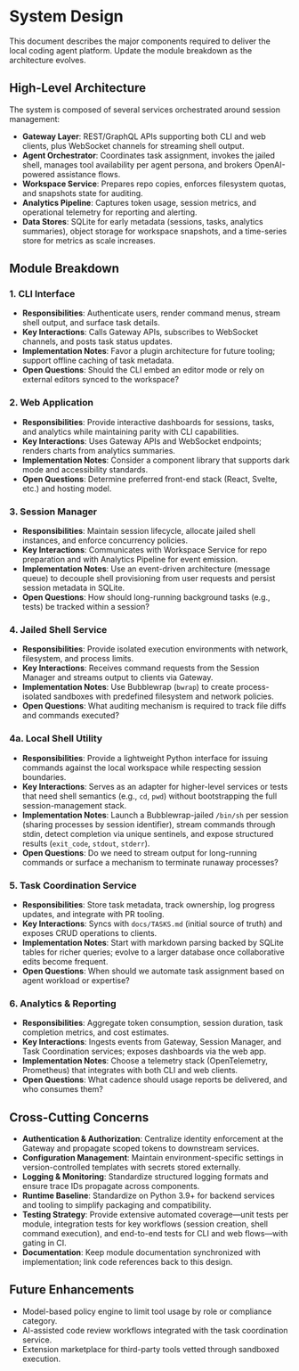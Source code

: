 # System Design

This document describes the major components required to deliver the local coding agent platform. Update the module breakdown as the architecture evolves.

## High-Level Architecture
The system is composed of several services orchestrated around session management:

- **Gateway Layer**: REST/GraphQL APIs supporting both CLI and web clients, plus WebSocket channels for streaming shell output.
- **Agent Orchestrator**: Coordinates task assignment, invokes the jailed shell, manages tool availability per agent persona, and brokers OpenAI-powered assistance flows.
- **Workspace Service**: Prepares repo copies, enforces filesystem quotas, and snapshots state for auditing.
- **Analytics Pipeline**: Captures token usage, session metrics, and operational telemetry for reporting and alerting.
- **Data Stores**: SQLite for early metadata (sessions, tasks, analytics summaries), object storage for workspace snapshots, and a time-series store for metrics as scale increases.

## Module Breakdown

### 1. CLI Interface
- **Responsibilities**: Authenticate users, render command menus, stream shell output, and surface task details.
- **Key Interactions**: Calls Gateway APIs, subscribes to WebSocket channels, and posts task status updates.
- **Implementation Notes**: Favor a plugin architecture for future tooling; support offline caching of task metadata.
- **Open Questions**: Should the CLI embed an editor mode or rely on external editors synced to the workspace?

### 2. Web Application
- **Responsibilities**: Provide interactive dashboards for sessions, tasks, and analytics while maintaining parity with CLI capabilities.
- **Key Interactions**: Uses Gateway APIs and WebSocket endpoints; renders charts from analytics summaries.
- **Implementation Notes**: Consider a component library that supports dark mode and accessibility standards.
- **Open Questions**: Determine preferred front-end stack (React, Svelte, etc.) and hosting model.

### 3. Session Manager
- **Responsibilities**: Maintain session lifecycle, allocate jailed shell instances, and enforce concurrency policies.
- **Key Interactions**: Communicates with Workspace Service for repo preparation and with Analytics Pipeline for event emission.
- **Implementation Notes**: Use an event-driven architecture (message queue) to decouple shell provisioning from user requests and persist session metadata in SQLite.
- **Open Questions**: How should long-running background tasks (e.g., tests) be tracked within a session?

### 4. Jailed Shell Service
- **Responsibilities**: Provide isolated execution environments with network, filesystem, and process limits.
- **Key Interactions**: Receives command requests from the Session Manager and streams output to clients via Gateway.
- **Implementation Notes**: Use Bubblewrap (`bwrap`) to create process-isolated sandboxes with predefined filesystem and network policies.
- **Open Questions**: What auditing mechanism is required to track file diffs and commands executed?

### 4a. Local Shell Utility
- **Responsibilities**: Provide a lightweight Python interface for issuing commands against the local workspace while respecting session boundaries.
- **Key Interactions**: Serves as an adapter for higher-level services or tests that need shell semantics (e.g., `cd`, `pwd`) without bootstrapping the full session-management stack.
- **Implementation Notes**: Launch a Bubblewrap-jailed `/bin/sh` per session (sharing processes by session identifier), stream commands through stdin, detect completion via unique sentinels, and expose structured results (`exit_code`, `stdout`, `stderr`).
- **Open Questions**: Do we need to stream output for long-running commands or surface a mechanism to terminate runaway processes?

### 5. Task Coordination Service
- **Responsibilities**: Store task metadata, track ownership, log progress updates, and integrate with PR tooling.
- **Key Interactions**: Syncs with `docs/TASKS.md` (initial source of truth) and exposes CRUD operations to clients.
- **Implementation Notes**: Start with markdown parsing backed by SQLite tables for richer queries; evolve to a larger database once collaborative edits become frequent.
- **Open Questions**: When should we automate task assignment based on agent workload or expertise?

### 6. Analytics & Reporting
- **Responsibilities**: Aggregate token consumption, session duration, task completion metrics, and cost estimates.
- **Key Interactions**: Ingests events from Gateway, Session Manager, and Task Coordination services; exposes dashboards via the web app.
- **Implementation Notes**: Choose a telemetry stack (OpenTelemetry, Prometheus) that integrates with both CLI and web clients.
- **Open Questions**: What cadence should usage reports be delivered, and who consumes them?

## Cross-Cutting Concerns
- **Authentication & Authorization**: Centralize identity enforcement at the Gateway and propagate scoped tokens to downstream services.
- **Configuration Management**: Maintain environment-specific settings in version-controlled templates with secrets stored externally.
- **Logging & Monitoring**: Standardize structured logging formats and ensure trace IDs propagate across components.
- **Runtime Baseline**: Standardize on Python 3.9+ for backend services and tooling to simplify packaging and compatibility.
- **Testing Strategy**: Provide extensive automated coverage—unit tests per module, integration tests for key workflows (session creation, shell command execution), and end-to-end tests for CLI and web flows—with gating in CI.
- **Documentation**: Keep module documentation synchronized with implementation; link code references back to this design.

## Future Enhancements
- Model-based policy engine to limit tool usage by role or compliance category.
- AI-assisted code review workflows integrated with the task coordination service.
- Extension marketplace for third-party tools vetted through sandboxed execution.
